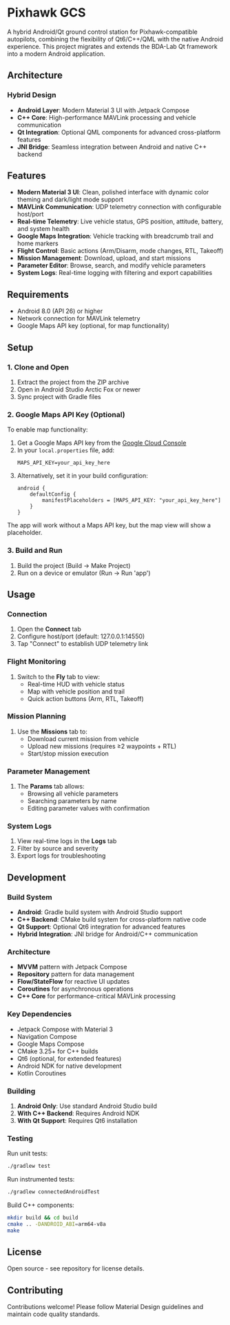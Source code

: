 # Pixhawk GCS

A hybrid Android/Qt ground control station for Pixhawk-compatible autopilots, combining the flexibility of Qt6/C++/QML with the native Android experience. This project migrates and extends the BDA-Lab Qt framework into a modern Android application.

## Architecture

### Hybrid Design
- **Android Layer**: Modern Material 3 UI with Jetpack Compose
- **C++ Core**: High-performance MAVLink processing and vehicle communication
- **Qt Integration**: Optional QML components for advanced cross-platform features
- **JNI Bridge**: Seamless integration between Android and native C++ backend

## Features

- **Modern Material 3 UI**: Clean, polished interface with dynamic color theming and dark/light mode support
- **MAVLink Communication**: UDP telemetry connection with configurable host/port
- **Real-time Telemetry**: Live vehicle status, GPS position, attitude, battery, and system health
- **Google Maps Integration**: Vehicle tracking with breadcrumb trail and home markers  
- **Flight Control**: Basic actions (Arm/Disarm, mode changes, RTL, Takeoff)
- **Mission Management**: Download, upload, and start missions
- **Parameter Editor**: Browse, search, and modify vehicle parameters
- **System Logs**: Real-time logging with filtering and export capabilities

## Requirements

- Android 8.0 (API 26) or higher
- Network connection for MAVLink telemetry
- Google Maps API key (optional, for map functionality)

## Setup

### 1. Clone and Open
1. Extract the project from the ZIP archive
2. Open in Android Studio Arctic Fox or newer
3. Sync project with Gradle files

### 2. Google Maps API Key (Optional)
To enable map functionality:
1. Get a Google Maps API key from the [Google Cloud Console](https://console.cloud.google.com/)
2. In your `local.properties` file, add:
   ```
   MAPS_API_KEY=your_api_key_here
   ```
3. Alternatively, set it in your build configuration:
   ```
   android {
       defaultConfig {
           manifestPlaceholders = [MAPS_API_KEY: "your_api_key_here"]
       }
   }
   ```

The app will work without a Maps API key, but the map view will show a placeholder.

### 3. Build and Run
1. Build the project (Build → Make Project)
2. Run on a device or emulator (Run → Run 'app')

## Usage

### Connection
1. Open the **Connect** tab
2. Configure host/port (default: 127.0.0.1:14550)
3. Tap "Connect" to establish UDP telemetry link

### Flight Monitoring
1. Switch to the **Fly** tab to view:
   - Real-time HUD with vehicle status
   - Map with vehicle position and trail
   - Quick action buttons (Arm, RTL, Takeoff)

### Mission Planning
1. Use the **Missions** tab to:
   - Download current mission from vehicle
   - Upload new missions (requires ≥2 waypoints + RTL)
   - Start/stop mission execution

### Parameter Management
1. The **Params** tab allows:
   - Browsing all vehicle parameters
   - Searching parameters by name
   - Editing parameter values with confirmation

### System Logs
1. View real-time logs in the **Logs** tab
2. Filter by source and severity
3. Export logs for troubleshooting

## Development

### Build System
- **Android**: Gradle build system with Android Studio support
- **C++ Backend**: CMake build system for cross-platform native code  
- **Qt Support**: Optional Qt6 integration for advanced features
- **Hybrid Integration**: JNI bridge for Android/C++ communication

### Architecture
- **MVVM** pattern with Jetpack Compose
- **Repository** pattern for data management  
- **Flow/StateFlow** for reactive UI updates
- **Coroutines** for asynchronous operations
- **C++ Core** for performance-critical MAVLink processing

### Key Dependencies
- Jetpack Compose with Material 3
- Navigation Compose
- Google Maps Compose
- CMake 3.25+ for C++ builds
- Qt6 (optional, for extended features)
- Android NDK for native development
- Kotlin Coroutines

### Building
1. **Android Only**: Use standard Android Studio build
2. **With C++ Backend**: Requires Android NDK
3. **With Qt Support**: Requires Qt6 installation

### Testing
Run unit tests:
```bash
./gradlew test
```

Run instrumented tests:
```bash
./gradlew connectedAndroidTest
```

Build C++ components:
```bash
mkdir build && cd build
cmake .. -DANDROID_ABI=arm64-v8a
make
```

## License

Open source - see repository for license details.

## Contributing

Contributions welcome! Please follow Material Design guidelines and maintain code quality standards.